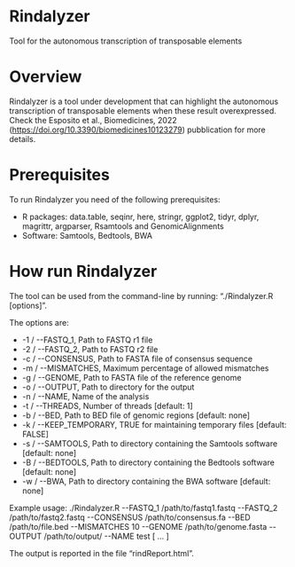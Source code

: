 # Rindalyzer
Tool for the autonomous transcription of transposable elements

# Overview
Rindalyzer is a tool under development that can highlight the autonomous transcription of transposable elements when these result overexpressed. Check the Esposito et al., Biomedicines, 2022 (https://doi.org/10.3390/biomedicines10123279) pubblication for more details.

# Prerequisites
To run Rindalyzer you need of the following prerequisites:
* R packages: data.table, seqinr, here, stringr, ggplot2, tidyr, dplyr, magrittr, argparser, Rsamtools and GenomicAlignments
* Software: Samtools, Bedtools, BWA

# How run Rindalyzer
The tool can be used from the command-line by running: “./Rindalyzer.R [options]”. 

The options are:
* -1 / --FASTQ_1, Path to FASTQ r1 file
* -2 / --FASTQ_2, Path to FASTQ r2 file
* -c / --CONSENSUS, Path to FASTA file of consensus sequence
* -m / --MISMATCHES, Maximum percentage of allowed mismatches
* -g / --GENOME, Path to FASTA file of the reference genome
* -o / --OUTPUT, Path to directory for the output
* -n / --NAME, Name of the analysis
* -t / --THREADS, Number of threads [default: 1]
* -b / --BED, Path to BED file of genomic regions [default: none]
* -k / --KEEP_TEMPORARY, TRUE for maintaining temporary files [default: FALSE]
* -s / --SAMTOOLS, Path to directory containing the Samtools software [default: none]
* -B / --BEDTOOLS, Path to directory containing the Bedtools software [default: none]
* -w / --BWA, Path to directory containing the BWA software [default: none]
 
Example usage: 
./Rindalyzer.R --FASTQ_1 /path/to/fastq1.fastq --FASTQ_2 /path/to/fastq2.fastq --CONSENSUS /path/to/consensus.fa --BED /path/to/file.bed --MISMATCHES 10 --GENOME /path/to/genome.fasta --OUTPUT /path/to/output/ --NAME test [ … ]

The output is reported in the file “rindReport.html”.
